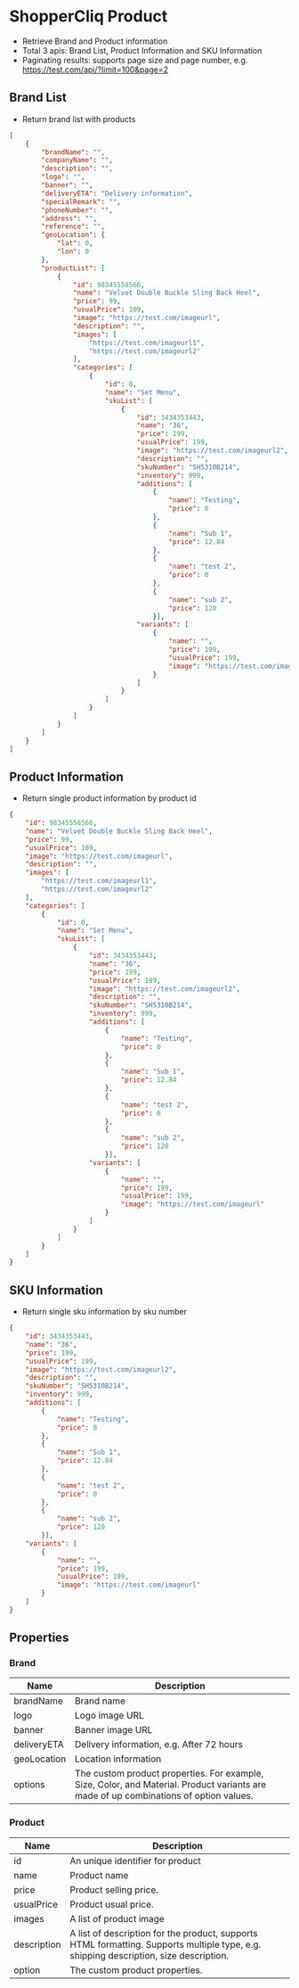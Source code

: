 # ShopperCliq Product 

- Retrieve Brand and Product information
- Total 3 apis: Brand List, Product Information and SKU Information
- Paginating results: supports page size and page number, e.g. https://test.com/api/?limit=100&page=2

## Brand List

- Return brand list with products

```JSON
[
    {
        "brandName": "",
        "companyName": "",
        "description": "",
        "logo": "",
        "banner": "",
        "deliveryETA": "Delivery information",
        "specialRemark": "",
        "phoneNumber": "",
        "address": "",
        "reference": "",
        "geoLocation": {
            "lat": 0,
            "lon": 0
        },
        "productList": [
            {
                "id": 98345558566,
                "name": "Velvet Double Buckle Sling Back Heel",
                "price": 99,
                "usualPrice": 109,
                "image": "https://test.com/imageurl",
                "description": "",
                "images": [
                    "https://test.com/imageurl1",
                    "https://test.com/imageurl2"
                ],
                "categories": [
                    {
                        "id": 0,
                        "name": "Set Menu",
                        "skuList": [
                            {
                                "id": 3434353443,
                                "name": "36",
                                "price": 199,
                                "usualPrice": 199,
                                "image": "https://test.com/imageurl2",
                                "description": "",
                                "skuNumber": "SH5310B214",
                                "inventory": 999,
                                "additions": [
                                    {
                                        "name": "Testing",
                                        "price": 0
                                    },
                                    {
                                        "name": "Sub 1",
                                        "price": 12.84
                                    },
                                    {
                                        "name": "test 2",
                                        "price": 0
                                    },
                                    {
                                        "name": "sub 2",
                                        "price": 120
                                    }],
                                "variants": [
                                    {
                                        "name": "",
                                        "price": 199,
                                        "usualPrice": 199,
                                        "image": "https://test.com/imageurl"                                       
                                    }
                                ]
                            }
                        ]
                    }
                ]
            }
        ]
    }
]
```

## Product Information

- Return single product information by product id

```JSON
{
    "id": 98345558566,
    "name": "Velvet Double Buckle Sling Back Heel",
    "price": 99,
    "usualPrice": 109,
    "image": "https://test.com/imageurl",
    "description": "",
    "images": [
        "https://test.com/imageurl1",
        "https://test.com/imageurl2"
    ],
    "categories": [
        {
            "id": 0,
            "name": "Set Menu",
            "skuList": [
                {
                    "id": 3434353443,
                    "name": "36",
                    "price": 199,
                    "usualPrice": 199,
                    "image": "https://test.com/imageurl2",
                    "description": "",
                    "skuNumber": "SH5310B214",
                    "inventory": 999,
                    "additions": [
                        {
                            "name": "Testing",
                            "price": 0
                        },
                        {
                            "name": "Sub 1",
                            "price": 12.84
                        },
                        {
                            "name": "test 2",
                            "price": 0
                        },
                        {
                            "name": "sub 2",
                            "price": 120
                        }],
                    "variants": [
                        {
                            "name": "",
                            "price": 199,
                            "usualPrice": 199,
                            "image": "https://test.com/imageurl"                                       
                        }
                    ]
                }
            ]
        }
    ]
}
```

## SKU Information

- Return single sku information by sku number

```JSON
{
    "id": 3434353443,
    "name": "36",
    "price": 199,
    "usualPrice": 199,
    "image": "https://test.com/imageurl2",
    "description": "",
    "skuNumber": "SH5310B214",
    "inventory": 999,
    "additions": [
        {
            "name": "Testing",
            "price": 0
        },
        {
            "name": "Sub 1",
            "price": 12.84
        },
        {
            "name": "test 2",
            "price": 0
        },
        {
            "name": "sub 2",
            "price": 120
        }],
    "variants": [
        {
            "name": "",
            "price": 199,
            "usualPrice": 199,
            "image": "https://test.com/imageurl"                                       
        }
    ]
}
```

## Properties

### Brand

| Name | Description | 
|------------|----------| 
| brandName | Brand name | 
| logo | Logo image URL | 
| banner | Banner image URL | 
| deliveryETA | Delivery information, e.g. After 72 hours | 
| geoLocation | Location information | 
| options | The custom product properties. For example, Size, Color, and Material. Product variants are made of up combinations of option values. | 

### Product

| Name | Description | 
|------------|----------| 
| id | An unique identifier for product |
| name | Product name |
| price | Product selling price. |
| usualPrice | Product usual price. |
| images | A list of product image |
| description | A list of description for the product, supports HTML formatting. Supports multiple type, e.g. shipping description, size description. | 
| option | The custom product properties. | 



 